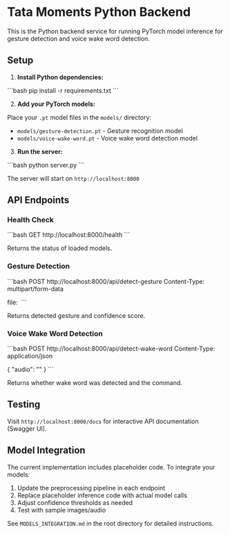 # Tata Moments Python Backend

This is the Python backend service for running PyTorch model inference for gesture detection and voice wake word detection.

## Setup

1. **Install Python dependencies:**

\`\`\`bash
pip install -r requirements.txt
\`\`\`

2. **Add your PyTorch models:**

Place your `.pt` model files in the `models/` directory:
- `models/gesture-detection.pt` - Gesture recognition model
- `models/voice-wake-word.pt` - Voice wake word detection model

3. **Run the server:**

\`\`\`bash
python server.py
\`\`\`

The server will start on `http://localhost:8000`

## API Endpoints

### Health Check
\`\`\`bash
GET http://localhost:8000/health
\`\`\`

Returns the status of loaded models.

### Gesture Detection
\`\`\`bash
POST http://localhost:8000/api/detect-gesture
Content-Type: multipart/form-data

file: <image file>
\`\`\`

Returns detected gesture and confidence score.

### Voice Wake Word Detection
\`\`\`bash
POST http://localhost:8000/api/detect-wake-word
Content-Type: application/json

{
  "audio": "<base64 encoded audio>"
}
\`\`\`

Returns whether wake word was detected and the command.

## Testing

Visit `http://localhost:8000/docs` for interactive API documentation (Swagger UI).

## Model Integration

The current implementation includes placeholder code. To integrate your models:

1. Update the preprocessing pipeline in each endpoint
2. Replace placeholder inference code with actual model calls
3. Adjust confidence thresholds as needed
4. Test with sample images/audio

See `MODELS_INTEGRATION.md` in the root directory for detailed instructions.
